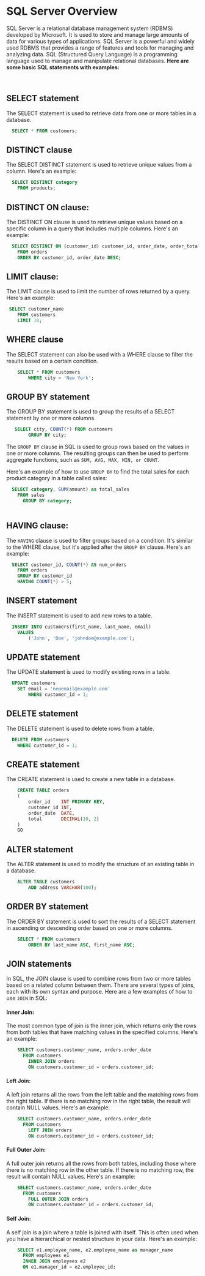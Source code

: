 # SQL Server Overview

SQL Server is a relational database management system (RDBMS) developed by Microsoft. It is used to store and manage large amounts of data for various types of applications. SQL Server is a powerful and widely used RDBMS that provides a range of features and tools for managing and analyzing data. SQL (Structured Query Language) is a programming language used to manage and manipulate relational databases. __Here are some basic SQL statements with examples:__

<br/>


## SELECT statement

The SELECT statement is used to retrieve data from one or more tables in a database.

```SQL
  SELECT * FROM customers;


```



## DISTINCT clause

The SELECT DISTINCT statement is used to retrieve unique values from a column. Here's an example:

```SQL
  SELECT DISTINCT category
    FROM products;


```



## DISTINCT ON clause:

The DISTINCT ON clause is used to retrieve unique values based on a specific column in a query that includes multiple columns. Here's an example:

```SQL
  SELECT DISTINCT ON (customer_id) customer_id, order_date, order_total
    FROM orders
    ORDER BY customer_id, order_date DESC;


```


## LIMIT clause:

The LIMIT clause is used to limit the number of rows returned by a query. Here's an example:

```SQL
 SELECT customer_name
    FROM customers
    LIMIT 10;


```


## WHERE clause

The SELECT statement can also be used with a WHERE clause to filter the results based on a certain condition.

```SQL
    SELECT * FROM customers
        WHERE city = 'New York';


```


## GROUP BY statement

The GROUP BY statement is used to group the results of a SELECT statement by one or more columns.

```SQL
   SELECT city, COUNT(*) FROM customers
        GROUP BY city;


```

The `GROUP BY` clause in SQL is used to group rows based on the values in one or more columns. The resulting groups can then be used to perform aggregate functions, such as `SUM, AVG, MAX, MIN, or COUNT`.

Here's an example of how to use `GROUP BY` to find the total sales for each product category in a table called sales:

```SQL
  SELECT category, SUM(amount) as total_sales
    FROM sales
      GROUP BY category;
      
```

## HAVING clause:

The `HAVING` clause is used to filter groups based on a condition. It's similar to the WHERE clause, but it's applied after the `GROUP BY` clause. Here's an example:

```SQL
  SELECT customer_id, COUNT(*) AS num_orders
    FROM orders
    GROUP BY customer_id
    HAVING COUNT(*) > 5;


```




## INSERT statement

The INSERT statement is used to add new rows to a table.

```SQL
  INSERT INTO customers(first_name, last_name, email)
    VALUES 
        ('John', 'Doe', 'johndoe@example.com');


```

## UPDATE statement

The UPDATE statement is used to modify existing rows in a table.

```SQL
  UPDATE customers
    SET email = 'newemail@example.com'
        WHERE customer_id = 1;


```

## DELETE statement

The DELETE statement is used to delete rows from a table.

```SQL
  DELETE FROM customers
    WHERE customer_id = 1;


```

## CREATE statement

The CREATE statement is used to create a new table in a database.

```SQL
    CREATE TABLE orders 
    (
        order_id    INT PRIMARY KEY,
        customer_id INT,
        order_date  DATE,
        total       DECIMAL(10, 2)
    )
    GO


```


## ALTER statement

The ALTER statement is used to modify the structure of an existing table in a database.

```SQL
    ALTER TABLE customers
        ADD address VARCHAR(100);


```




## ORDER BY statement

The ORDER BY statement is used to sort the results of a SELECT statement in ascending or descending order based on one or more columns.

```SQL
    SELECT * FROM customers
        ORDER BY last_name ASC, first_name ASC;


```




## JOIN statements


In SQL, the JOIN clause is used to combine rows from two or more tables based on a related column between them. There are several types of joins, each with its own syntax and purpose. Here are a few examples of how to use `JOIN` in SQL:

#### Inner Join: 
The most common type of join is the inner join, which returns only the rows from both tables that have matching values in the specified columns. Here's an example:

```SQL
    SELECT customers.customer_name, orders.order_date
      FROM customers
        INNER JOIN orders
        ON customers.customer_id = orders.customer_id;


```


#### Left Join: 
A left join returns all the rows from the left table and the matching rows from the right table. If there is no matching row in the right table, the result will contain NULL values. Here's an example:

```SQL
    SELECT customers.customer_name, orders.order_date
      FROM customers
        LEFT JOIN orders
        ON customers.customer_id = orders.customer_id;


```


#### Full Outer Join: 
A full outer join returns all the rows from both tables, including those where there is no matching row in the other table. If there is no matching row, the result will contain NULL values. Here's an example:

```SQL
    SELECT customers.customer_name, orders.order_date
      FROM customers
        FULL OUTER JOIN orders
        ON customers.customer_id = orders.customer_id;


```


#### Self Join:
A self join is a join where a table is joined with itself. This is often used when you have a hierarchical or nested structure in your data. Here's an example:

```SQL
    SELECT e1.employee_name, e2.employee_name as manager_name
      FROM employees e1
      INNER JOIN employees e2
      ON e1.manager_id = e2.employee_id;


```
